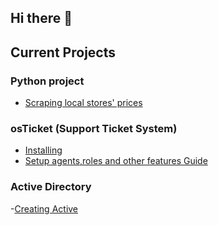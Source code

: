 ## Hi there 👋

## Current Projects

### Python project
- [Scraping local stores' prices](https://github.com/ccastro25/checking_local_prices_with_playwirght)
### osTicket (Support Ticket System)
- [Installing](https://github.com/ccastro25/Setting_up_osTicket)
- [Setup agents,roles and other features Guide](https://github.com/ccastro25/Configuring_osTicket_System/blob/main/README.md)
### Active Directory
-[Creating Active ](https://github.com/ccastro25/Creating_domain_in_Active_directory)
